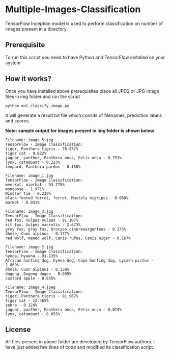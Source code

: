 # Multiple-Images-Classification

TensorFlow Inception model is used to perform classification on number of images present in a directory.

## Prerequisite

To run this script you need to have Python and TensorFlow installed on your system


## How it works?

Once you have installed above prerequisites place all JPEG or JPG image files in img folder and run the script

```
python mul_classify_image.py

```
It will generate a result.txt file which consits of filenames, prediction labels and scores.

**Note: sample output for images present in img folder is shown below**

```
Filename: image_5.jpg
TensorFlow - Image Classification:
tiger, Panthera tigris - 78.537%
tiger cat - 9.822%
jaguar, panther, Panthera onca, Felis onca - 0.753%
lynx, catamount - 0.223%
leopard, Panthera pardus - 0.158%

Filename: image_1.jpg
TensorFlow - Image Classification:
meerkat, mierkat - 93.775%
mongoose - 1.971%
Windsor tie - 0.236%
black-footed ferret, ferret, Mustela nigripes - 0.060%
marmot - 0.031%

Filename: image_3.jpg
TensorFlow - Image Classification:
red fox, Vulpes vulpes - 91.107%
kit fox, Vulpes macrotis - 2.673%
grey fox, gray fox, Urocyon cinereoargenteus - 0.373%
dhole, Cuon alpinus - 0.177%
red wolf, maned wolf, Canis rufus, Canis niger - 0.167%

Filename: image_2.jpg
TensorFlow - Image Classification:
hyena, hyaena - 91.135%
African hunting dog, hyena dog, Cape hunting dog, Lycaon pictus - 1.869%
dhole, Cuon alpinus - 0.138%
dugong, Dugong dugon - 0.099%
custard apple - 0.035%

Filename: image_4.jpeg
TensorFlow - Image Classification:
tiger, Panthera tigris - 81.967%
tiger cat - 12.465%
zebra - 0.124%
jaguar, panther, Panthera onca, Felis onca - 0.074%
lynx, catamount - 0.055% 

```

## License

All files present in above folder are developed by TensorFlow authors. 
I have just added few lines of code and modified its classification script.
